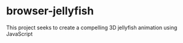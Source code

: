 # browser-jellyfish

This project seeks to create a compelling 3D jellyfish animation using JavaScript
